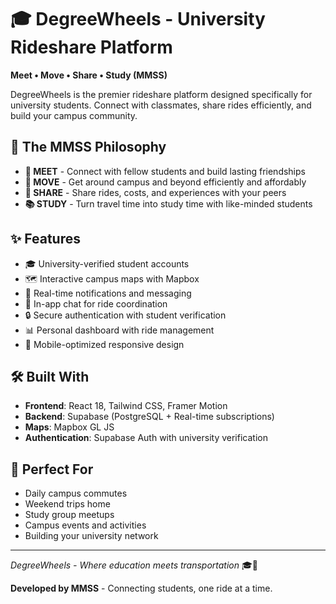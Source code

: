 # 🎓 DegreeWheels - University Rideshare Platform

**Meet • Move • Share • Study (MMSS)**

DegreeWheels is the premier rideshare platform designed specifically for university students. Connect with classmates, share rides efficiently, and build your campus community.

## 🌟 The MMSS Philosophy

- **🤝 MEET** - Connect with fellow students and build lasting friendships
- **🚗 MOVE** - Get around campus and beyond efficiently and affordably  
- **🤗 SHARE** - Share rides, costs, and experiences with your peers
- **📚 STUDY** - Turn travel time into study time with like-minded students

## ✨ Features

- 🎓 University-verified student accounts
- 🗺️ Interactive campus maps with Mapbox
- 📱 Real-time notifications and messaging
- 💬 In-app chat for ride coordination
- 🔒 Secure authentication with student verification
- 📊 Personal dashboard with ride management
- 🚀 Mobile-optimized responsive design

## 🛠️ Built With

- **Frontend**: React 18, Tailwind CSS, Framer Motion
- **Backend**: Supabase (PostgreSQL + Real-time subscriptions)
- **Maps**: Mapbox GL JS
- **Authentication**: Supabase Auth with university verification

## 🎯 Perfect For

- Daily campus commutes
- Weekend trips home
- Study group meetups
- Campus events and activities
- Building your university network

---

*DegreeWheels - Where education meets transportation* 🎓🚗

**Developed by MMSS** - Connecting students, one ride at a time.